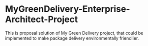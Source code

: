 # MyGreenDelivery-Enterprise-Architect-Project
This is proposal solution of My Green Delivery project, that could be implemented to make package delivery environmentally friendlier.
